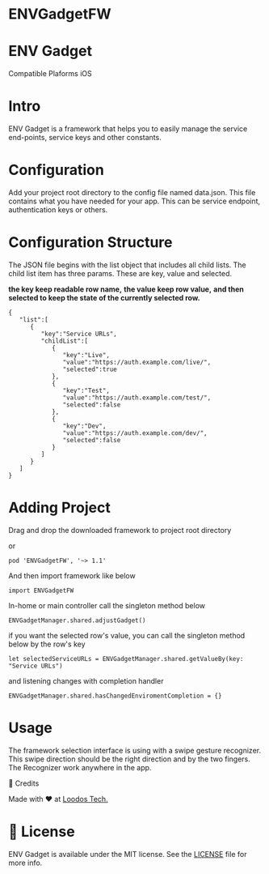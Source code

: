 # ENVGadgetFW

# ENV Gadget

Compatible Plaforms iOS

# Intro

ENV Gadget is a framework that helps you to easily manage the service end-points, service keys and other constants.

# Configuration

Add your project root directory to the config file named data.json. This file contains what you have needed for your app. This can be service endpoint, authentication keys or others.

# Configuration Structure

The JSON file begins with the list object that includes all child lists. The child list item has three params. These are key, value and selected.

<b>the key keep readable row name,</b>
<b>the value keep row value,</b>
<b>and then selected to keep the state of the currently selected row.</b>

```
{
   "list":[
      {
         "key":"Service URLs",
         "childList":[
            {
               "key":"Live",
               "value":"https://auth.example.com/live/",
               "selected":true
            },
            {
               "key":"Test",
               "value":"https://auth.example.com/test/",
               "selected":false
            },
            {
               "key":"Dev",
               "value":"https://auth.example.com/dev/",
               "selected":false
            }
         ]
      }
   ]
}

```



# Adding Project

Drag and drop the downloaded framework to project root directory

or
```
pod 'ENVGadgetFW', '~> 1.1'

```


And then import framework like below

```
import ENVGadgetFW

```


In-home or main controller call the singleton method below
```
ENVGadgetManager.shared.adjustGadget()
```

if you want the selected row's value, you can call the singleton method below by the row's key
```
let selectedServiceURLs = ENVGadgetManager.shared.getValueBy(key: "Service URLs")
```

and listening changes with completion handler
```
ENVGadgetManager.shared.hasChangedEnviromentCompletion = {}
```

# Usage
The framework selection interface is using with a swipe gesture recognizer. This swipe direction should be the right direction and by the two fingers. The Recognizer work anywhere in the app.

👥 Credits

Made with ❤️ at <a target="blank" href="https://loodos.com.tr">Loodos Tech.</a>

# 📄 License
ENV Gadget is available under the MIT license. See the <a target="blank" href="https://raw.githubusercontent.com/batikansosun/ENV_Gadget/master/LICENSE">LICENSE</a> file for more info.

